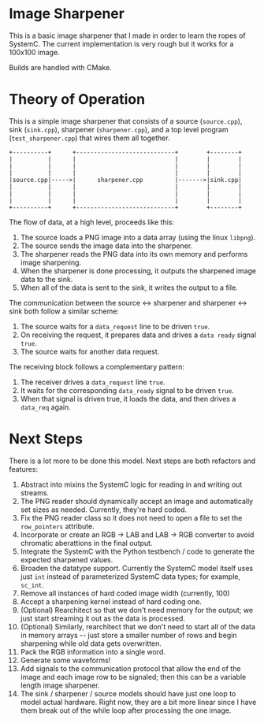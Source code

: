 # Image Sharpener

This is a basic image sharpener that I made in order to learn the ropes of SystemC. The current implementation is very rough but it works for a 100x100 image.

Builds are handled with CMake.

# Theory of Operation

This is a simple image sharpener that consists of a source (`source.cpp`), sink (`sink.cpp`), sharpener (`sharpener.cpp`), and a top level program (`test_sharpener.cpp`) that wires them all together.


```
+----------+      +----------------------------+        +--------+
|          |      |                            |        |        |
|          |      |                            |        |        |
|          |      |                            |        |        |
|source.cpp|----->|      sharpener.cpp         |------->|sink.cpp|
|          |      |                            |        |        |
|          |      |                            |        |        |
|          |      |                            |        |        |
+----------+      +----------------------------+        +--------+
```

The flow of data, at a high level, proceeds like this:

1. The source loads a PNG image into a data array (using the linux `libpng`).
2. The source sends the image data into the sharpener.
3. The sharpener reads the PNG data into its own memory and performs image sharpening.
4. When the sharpener is done processing, it outputs the sharpened image data to the sink.
5. When all of the data is sent to the sink, it writes the output to a file.

The communication between the source <-> sharpener and sharpener <-> sink both follow a similar scheme:

1. The source waits for a `data_request` line to be driven `true`.
2. On receiving the request, it prepares data and drives a `data ready` signal `true`.
3. The source waits for another data request.

The receiving block follows a complementary pattern:

1. The receiver drives a `data_request` line `true`.
2. It waits for the corresponding `data_ready` signal to be driven `true`.
3. When that signal is driven true, it loads the data, and then drives a `data_req` again.

# Next Steps

There is a lot more to be done this model. Next steps are both refactors and features:

1. Abstract into mixins the SystemC logic for reading in and writing out streams.
2. The PNG reader should dynamically accept an image and automatically set sizes as needed. Currently, they're hard coded.
3. Fix the PNG reader class so it does not need to open a file to set the `row_pointers` attribute.
4. Incorporate or create an RGB -> LAB and LAB -> RGB converter to avoid chromatic aberattions in the final output.
5. Integrate the SystemC with the Python testbench / code to generate the expected sharpened values.
6. Broaden the datatype support. Currently the SystemC model itself uses just `int` instead of parameterized SystemC data types; for example, `sc_int`.
7. Remove all instances of hard coded image width (currently, 100)
8. Accept a sharpening kernel instead of hard coding one.
9. (Optional) Rearchitect so that we don't need memory for the output; we just start streaming it out as the data is processed.
10. (Optional) Similarly, rearchitect that we don't need to start all of the data in memory arrays -- just store a smaller number of rows and begin sharpening while old data gets overwritten.
11. Pack the RGB information into a single word.
12. Generate some waveforms!
13. Add signals to the communication protocol that allow the end of the image and each image row to be signaled; then this can be a variable length image sharpener.
14. The sink / sharpener / source models should have just one loop to model actual hardware. Right now, they are a bit more linear since I have them break out of the while loop after processing the one image.